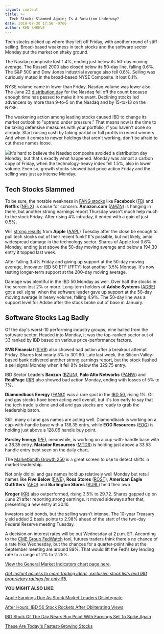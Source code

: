 ```yaml
---
layout: content
title: >-
  Tech Stocks Slammed Again; Is A Rotation Underway?
date: 2018-07-30 17:56 -0700
author: KEN SHREVE
---
```






Tech stocks picked up where they left off Friday, with another round of stiff selling. Broad-based weakness in tech stocks and the software sector Monday put the market on shaky ground.




The Nasdaq composite lost 1.4%, ending just below its 50-day moving average. The Russell 2000 also closed below its 50-day line, falling 0.6%. The S&P 500 and Dow Jones industrial average also fell 0.6%. Selling was curiously muted in the broad-based NYSE Composite. It lost 0.1%.


NYSE volume came in lower than Friday. Nasdaq volume was lower also. The June 22 [distribution day](http://www.investors.com/ibd-university/market-timing/market-tops/) for the Nasdaq fell off the count because enough time has passed to make it irrelevant. Declining stocks led advancers by more than 9-to-5 on the Nasdaq and by 15-to-13 on the NYSE.


The weakening action among leading stocks caused IBD to change its market outlook to "uptrend under pressure." That means now is the time to be taking defensive measures with your portfolio, if you haven't done so already. Start raising cash by taking partial or full profits in recent winners. And when it comes to newer holdings that aren't working, don't be afraid to cut these names loose.


![](https://www.investors.com/wp-content/uploads/2018/07/MP_3x2_073018.jpg)It's hard to believe the Nasdaq composite avoided a distribution day Monday, but that's exactly what happened. Monday was almost a carbon copy of Friday, when the technology-heavy index fell 1.5%, also in lower volume. Even so, growth stocks showed bad price action Friday and the selling was just as intense Monday.


Tech Stocks Slammed
-------------------


To be sure, the notable weakness in [FANG stocks](https://www.investors.com/research/facebook-stock-netflix-stock-market-signal/) like **Facebook** ([FB](https://research.investors.com/quote.aspx?symbol=FB)) and **Netflix** ([NFLX](https://research.investors.com/quote.aspx?symbol=NFLX)) is cause for concern. **Amazon.com** ([AMZN](https://research.investors.com/quote.aspx?symbol=AMZN)) is hanging in there, but another strong earnings report Thursday wasn't much help much to the stock Friday. After rising 4% intraday, it ended with a gain of just 0.5%.


Will [strong results](https://www.investors.com/news/technology/click/apple-earnings-preview-fiscal-q3-2018/) from **Apple** ([AAPL](https://research.investors.com/quote.aspx?symbol=AAPL)) Tuesday after the close be enough to pull tech stocks out of their recent funk? It's possible, but not likely, amid widespread damage in the technology sector. Shares of Apple lost 0.6% Monday, ending just above the 50-day moving average and below a 194.30 entry it topped last week.


After falling 3.4% Friday and giving up support at the 50-day moving average, Innovator IBD 50 ETF ([FFTY](https://research.investors.com/quote.aspx?symbol=FFTY)) lost another 3.5% Monday. It's now testing longer-term support at the 200-day moving average.


Damage was plentiful in the IBD 50 Monday as well. Over half the stocks in the screen lost 2% or more. Long-term holders of **Adobe Systems** ([ADBE](https://research.investors.com/quote.aspx?symbol=ADBE)) got a sell signal when the software leader gave up support at the 50-day moving average in heavy volume, falling 4.9%. The 50-day line was a support level for Adobe after the stock broke out of base in January.


Software Stocks Lag Badly
-------------------------


Of the day's worst-10 performing industry groups, nine hailed from the software sector. Headed into Monday, it was the top-ranked sector out of 33 ranked by IBD based on various price-performance factors.


**SVB Financial** ([SIVB](https://research.investors.com/quote.aspx?symbol=SIVB)) also showed bad action after a breakout attempt Friday. Shares lost nearly 5% to 301.60. Late last week, the Silicon Valley-based bank delivered another strong earnings report, but the stock flashed a sell signal Monday when it fell 8% below the 329.75 entry.


IBD Sector Leaders **Baozun** ([BZUN](https://research.investors.com/quote.aspx?symbol=BZUN)), **Palo Alto Networks** ([PANW](https://research.investors.com/quote.aspx?symbol=PANW)) and **RealPage** ([RP](https://research.investors.com/quote.aspx?symbol=RP)) also showed bad action Monday, ending with losses of 5% to 7%.


**Diamondback Energy** ([FANG](https://research.investors.com/quote.aspx?symbol=FANG)) was a rare spot in the [IBD 50](https://research.investors.com/stock-lists/ibd-50/), rising 1%. Oil and gas stocks have been acting well overall, but it's too early to say that the tech trade is done and oil and gas stocks are ready to grab the leadership baton.


Still, many oil and gas names are acting well. Diamondback is working on a cup-with-handle base with a 138.35 entry, while **EOG Resources** ([EOG](https://research.investors.com/quote.aspx?symbol=EOG)) is holding just above a 128.06 handle buy point.


**Parsley Energy** ([PE](https://research.investors.com/quote.aspx?symbol=PE)), meanwhile, is working on a cup-with-handle base with a 38.35 entry. **Matador Resources** ([MTDR](https://research.investors.com/quote.aspx?symbol=MTDR)) is holding just above a 33.53 handle entry best seen on the daily chart.


The [MarketSmith Growth 250](https://www.marketsmith.com) is a great screen to use to detect shifts in market leadership.


Not only did oil and gas names hold up relatively well Monday but retail names like **Five Below** ([FIVE](https://research.investors.com/quote.aspx?symbol=FIVE)), **Ross Stores** ([ROST](https://research.investors.com/quote.aspx?symbol=ROST)), **American Eagle Outfitters** ([AEO](https://research.investors.com/quote.aspx?symbol=AEO)) and **Burlington Stores** ([BURL](https://research.investors.com/quote.aspx?symbol=BURL)) held their own.


**Kroger** ([KR](https://research.investors.com/quote.aspx?symbol=KR)) also outperformed, rising 3.5% to 29.72. Shares gapped up on June 21 after reporting strong earnings. It moved sideways after that, presenting a new entry at 30.10.


Investors sold bonds, but the selling wasn't intense. The 10-year Treasury yield added 2 basis points to 2.98% ahead of the start of the two-day Federal Reserve meeting Tuesday.


A decision on interest rates will be out Wednesday at 2 p.m. ET. According to the [CME Group FedWatch](https://www.cmegroup.com/trading/interest-rates/countdown-to-fomc.html/) tool, futures traders think there's no chance of a rate hike Wednesday, but the chances for a quarter-point hike at the September meeting are around 89%. That would lift the Fed's key lending rate to a range of 2% to 2.25%.


[View the General Market Indicators chart page here](https://www.investors.com/wp-content/uploads/2018/07/IBD3007152510GMI.pdf).


[*Get instant access to more trading ideas, exclusive stock lists and IBD proprietary ratings for only $5.*](https://shop.investors.com/offer/splashresponsive.aspx?id=ibddigital-profit&src=A00433A&intcode=IntContentArticle)


**YOU MIGHT ALSO LIKE**:


[Apple Earnings Due As Stock Market Leaders Disintegrate](https://www.investors.com/market-trend/stock-market-today/apple-earnings-due-stock-market-leaders-fall-dow-jones-futures/)


[After Hours: IBD 50 Stock Rockets After Obliterating Views](https://www.investors.com/news/technology/illumina-reports-second-quarter-earnings/)


[IBD Stock Of The Day Nears Buy Point With Earnings Set To Spike Again](https://www.investors.com/news/stock-of-the-day-par-ahead-of-earnings/)


[These Are Today's Fastest-Growing Stocks](https://www.investors.com/how-to-invest/which-stocks-make-this-list-of-the-fastest-growing-companies/)


 




